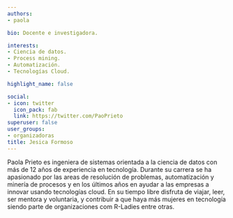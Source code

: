 ```yaml
---
authors:
- paola

bio: Docente e investigadora. 

interests:
- Ciencia de datos.
- Process mining.
- Automatización.
- Tecnologías Cloud.

highlight_name: false

social:
- icon: twitter
  icon_pack: fab
  link: https://twitter.com/PaoPrieto
superuser: false
user_groups: 
- organizadoras
title: Jesica Formoso
---
```


Paola Prieto es ingeniera de sistemas orientada a la ciencia de datos con más de 12 años de experiencia en tecnología. Durante su carrera se ha apasionado por las areas de resolución de problemas, automatización y minería de procesos y en los últimos años en ayudar a las empresas a innovar usando tecnologías cloud. En su tiempo libre disfruta de viajar, leer, ser mentora y voluntaria, y contribuir a que haya más mujeres en tecnología siendo parte de organizaciones com R-Ladies entre otras.